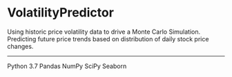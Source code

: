 # VolatilityPredictor
Using historic price volatility data to drive a Monte Carlo Simulation. Predicting future price trends based on distribution of daily stock price changes. 


_______________________
Python 3.7
Pandas
NumPy
SciPy
Seaborn
